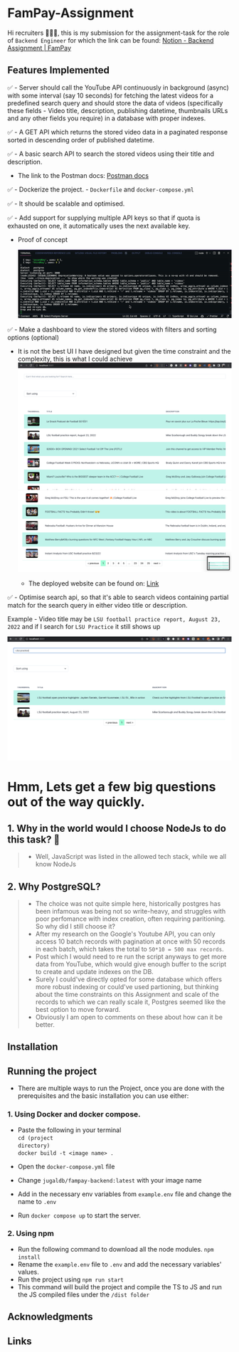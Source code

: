# FamPay-Assignment

Hi recruiters 🙋🏻‍♂️, this is my submission for the assignment-task for the role of ```Backend Engineer``` for which the link can be found: [Notion - Backend Assignment | FamPay](https://www.notion.so/fampay/Backend-Assignment-FamPay-32aa100dbd8a4479878f174ad8f9d990)
## Features Implemented

✅ -  Server should call the YouTube API continuously in background (async) with some interval (say 10 seconds) for fetching the latest videos for a predefined search query and should store the data of videos (specifically these fields - Video title, description, publishing datetime, thumbnails URLs and any other fields you require) in a database with proper indexes.
 
✅ - A GET API which returns the stored video data in a paginated response sorted in descending order of published datetime.

✅ - A basic search API to search the stored videos using their title and description.

- The link to the Postman docs: [Postman docs](https://documenter.getpostman.com/view/10968840/VUqrPd4s)

✅ - Dockerize the project. - ```Dockerfile``` and ```docker-compose.yml```

✅ - It should be scalable and optimised.

✅ - Add support for supplying multiple API keys so that if quota is exhausted on one, it automatically uses the next available key.
- Proof of concept

  ![Demo](./assets/proof-of-concept.gif)


✅ - Make a dashboard to view the stored videos with filters and sorting options (optional)

- It is not the best UI I have designed but given the time constraint and the complexity, this is what I could achieve
  ![Demo](./assets/Home-page-1.png)
  ![Demo](./assets/Home-Page-2.png)


  - The deployed website can be found on: [Link](https://fampay-task.jugaldb.com)



✅ - Optimise search api, so that it's able to search videos containing partial match for the search query in either video title or description.

  Example - Video title may be ```LSU football practice report, August 23, 2022``` and if I search for ```LSU Practice``` it still shows up

  ![Demo](./assets/search-optimisation.png)

# Hmm, Lets get a few big questions out of the way quickly. 

## 1. Why in the world would I choose NodeJs to do this task? 🤯

>- Well, JavaScript was listed in the allowed tech stack, while we all know NodeJs


## 2. Why PostgreSQL? 

>- The choice was not quite simple here, historically postgres has been infamous was being not so write-heavy, and struggles with poor perfomance with index creation, often requiring paritioning. So why did I still choose it? 
>-  After my research on the Google's Youtube API, you can only access 10 batch records with pagination at once with 50 records in each batch, which takes the total to ```50*10 = 500 max records```. 
>-  Post which I would need to re run the script anyways to get more data from YouTube, which would give enough buffer to the script to create and update indexes on the DB.
>-  Surely I could've directly opted for some database which offers more robust indexing or could've used partioning, but thinking about the time constraints on this Assignment and scale of the records to which we can really scale it, Postgres seemed like the best option to move forward.
>-  Obviously I am open to comments on these about how can it be better. 

## Installation
## Running the project
- There are multiple ways to run the Project, once you are done with the prerequisites and the basic installation you can use either:

### 1. Using Docker and docker compose.
- Paste the following in your terminal <br>
<code>cd (project directory)</code><br>
```docker build -t <image name> .```<br>

- Open the ```docker-compose.yml``` file <br>
- Change ```jugaldb/fampay-backend:latest``` with your  image name
- Add in the necessary env variables from ```example.env``` file and change the name to ```.env```
- Run ```docker compose up``` to start the server.


### 2. Using npm

- Run the following command to download all the node modules.
```npm install```
- Rename the ```example.env``` file to ```.env``` and add the necessary variables' values.
- Run the project using 
```npm run start```
- This command will build the project and compile the TS to JS and run the JS compiled files under the ```/dist folder```

## Acknowledgments 
## Links